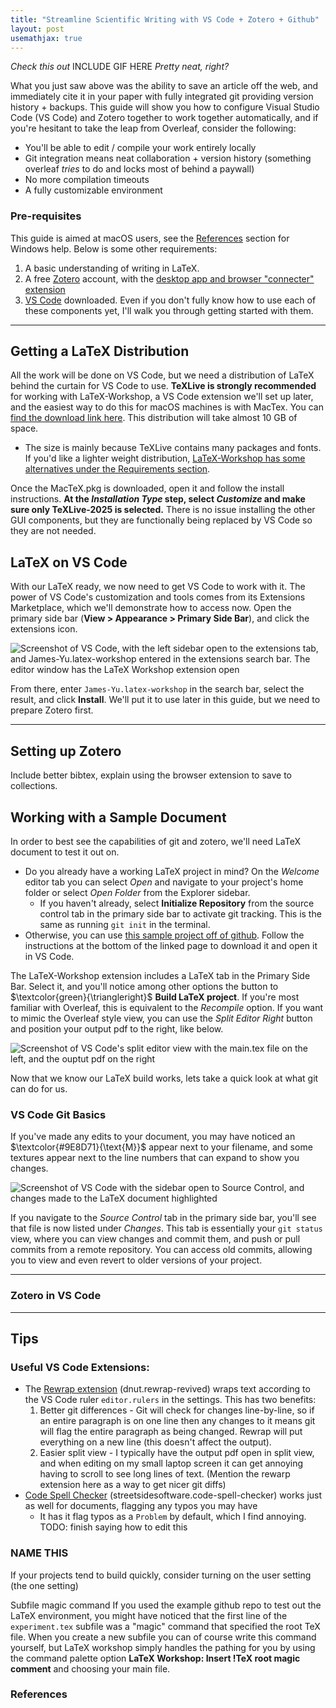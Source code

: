 ```yaml
---
title: "Streamline Scientific Writing with VS Code + Zotero + Github"
layout: post
usemathjax: true
---
```


*Check this out* INCLUDE GIF HERE *Pretty neat, right?*

What you just saw above was the ability to save an article off the web, and
immediately cite it in your paper with fully integrated git providing version
history + backups. This guide will show you how to configure Visual Studio Code
(VS Code) and Zotero together to work together automatically, and if you're
hesitant to take the leap from Overleaf, consider the following:
* You'll be able to edit / compile your work entirely locally
* Git integration means neat collaboration + version history (something overleaf
  *tries* to do and locks most of behind a paywall)
* No more compilation timeouts
* A fully customizable environment

### Pre-requisites
This guide is aimed at macOS users, see the [References](#references) section
for Windows help. Below is some other requirements:
1. A basic understanding of writing in LaTeX.
2. A free [Zotero](https://www.zotero.org/) account, with the [desktop app and
   browser "connecter" extension](https://www.zotero.org/download/)
3. [VS Code](https://code.visualstudio.com/Download) downloaded. Even if you
don't fully know how to use each of these components yet, I'll walk you through
getting started with them.

---
## Getting a LaTeX Distribution
All the work will be done on VS Code, but we need a distribution of LaTeX behind
the curtain for VS Code to use. **TeXLive is strongly recommended** for working
with LaTeX-Workshop, a VS Code extension we'll set up later, and the easiest
way to do this for macOS machines is with MacTex. You can [find the download
link here](https://www.tug.org/mactex/mactex-download.html). This distribution
will take almost 10 GB of space.

* The size is mainly because TeXLive contains many packages and fonts. If
  you'd like a lighter weight distribution, [LaTeX-Workshop has some
  alternatives under the Requirements
  section](https://github.com/James-Yu/latex-workshop/wiki/Install).

Once the MacTeX.pkg is downloaded, open it and follow the install instructions.
**At the *Installation Type* step, select *Customize* and make sure only
TeXLive-2025 is selected.** There is no issue installing the other GUI
components, but they are functionally being replaced by VS Code so they are not
needed.

## LaTeX on VS Code
With our LaTeX ready, we now need to get VS Code to work with it. The power of
VS Code's customization and tools comes from its Extensions Marketplace, which
we'll demonstrate how to access now. Open the primary side bar (**View >
Appearance > Primary Side Bar**), and click the extensions icon. 

![Screenshot of VS Code, with the left sidebar open to the extensions tab, and
James-Yu.latex-workshop entered in the extensions search bar. The editor window
has the LaTeX Workshop extension
open](/assets/images/2025-04-16-LaTeX-for-VScode/LaTeX-extension.png)

From there, enter `James-Yu.latex-workshop` in the search bar, select the
result, and click **Install**. We'll put it to use later in this guide, but we
need to prepare Zotero first.

---
## Setting up Zotero
Include better bibtex, explain using the browser extension to save to
collections. 

## Working with a Sample Document
In order to best see the capabilities of git and zotero, we'll need LaTeX
document to test it out on. 
* Do you already have a working LaTeX project in mind? On the *Welcome* editor
  tab you can select *Open* and navigate to your project's home folder or select
  *Open Folder* from the Explorer sidebar.
  * If you haven't already, select **Initialize Repository** from the source
    control tab in the primary side bar to activate git tracking. This is the
    same as running `git init` in the terminal.
* Otherwise, you can use [this sample project off of
  github](https://github.com/kevScheuer/latex-sample). Follow the instructions
  at the bottom of the linked page to download it and open it in VS Code.

The LaTeX-Workshop extension includes a LaTeX tab in the Primary Side Bar.
Select it, and you'll notice among other options the button to
$\textcolor{green}{\triangleright}$ **Build LaTeX project**. If you're most
familiar with Overleaf, this is equivalent to the *Recompile* option. If you
want to mimic the Overleaf style view, you can use the *Split Editor Right*
button and position your output pdf to the right, like below.

![Screenshot of VS Code's split editor view with the main.tex file on the left,
and the ouptut pdf on the
right](/assets/images/2025-04-16-LaTeX-for-VScode/split-view.png)

Now that we know our LaTeX build works, lets take a quick look at what git can do for
us.

### VS Code Git Basics
If you've made any edits to your document, you may have noticed an
$\textcolor{#9E8D71}{\text{M}}$ appear next to your filename, and some textures
appear next to the line numbers that can expand to show you changes. 

![Screenshot of VS Code with the sidebar open to Source Control, and changes
made to the LaTeX document
highlighted](/assets/images/2025-04-16-LaTeX-for-VScode/git-changes.png)

If you navigate to the *Source Control* tab in the primary side bar, you'll see
that file is now listed under *Changes*. This tab is essentially your `git
status` view, where you can view changes and commit them, and push or pull
commits from a remote repository. You can access old commits, allowing you to
view and even revert to older versions of your project.

---
### Zotero in VS Code


---
## Tips
### Useful VS Code Extensions:
* The [Rewrap
  extension](https://marketplace.visualstudio.com/items/?itemName=dnut.rewrap-revived)
  (dnut.rewrap-revived) wraps text according to the VS Code ruler
  `editor.rulers` in the settings. This has two benefits:
  1. Better git differences - Git will check for changes line-by-line, so if an
     entire paragraph is on one line then any changes to it means git will flag
     the entire paragraph as being changed. Rewrap will put everything on a new
     line (this doesn't affect the output).
  2. Easier split view - I typically have the output pdf open in split view, and
  when editing on my small laptop screen it can get annoying having to scroll
  to see long lines of text.
(Mention the rewarp extension here as a way to get nicer git diffs)
* [Code Spell
  Checker](https://marketplace.visualstudio.com/items/?itemName=streetsidesoftware.code-spell-checker)
  (streetsidesoftware.code-spell-checker) works just as well for documents,
  flagging any typos you may have
  * It has it flag typos as a `Problem` by default, which I find annoying. TODO:
    finish saying how to edit this

### NAME THIS
If your projects tend to build quickly, consider turning on the user setting
(the one setting)

Subfile magic command If you used the example github repo to test out the LaTeX
environment, you might have noticed that the first line of the `experiment.tex`
subfile was a "magic" command that specified the root TeX file. When you create
a new subfile you can of course write this command yourself, but LaTeX workshop
simply handles the pathing for you by using the command palette option **LaTeX
Workshop: Insert !TeX root magic comment** and choosing your main file.



### References
